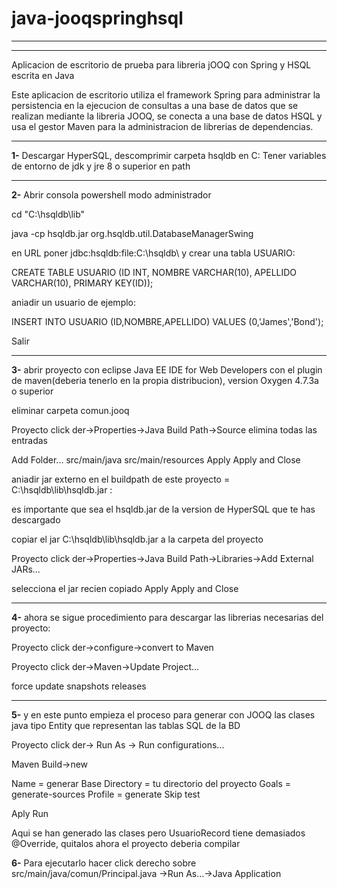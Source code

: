# java-jooqspringhsql
___
___
Aplicacion de escritorio de prueba para libreria jOOQ con Spring y HSQL escrita en Java

Este aplicacion de escritorio utiliza el framework Spring para administrar la persistencia en la ejecucion de consultas a una base de datos que se realizan mediante la libreria JOOQ, se conecta a una base de datos HSQL y usa el gestor Maven para la administracion de librerias de dependencias.

___
**1-**
Descargar HyperSQL, descomprimir carpeta hsqldb en C: Tener variables de entorno de jdk y jre 8 o superior en path 


___
**2-**
Abrir consola powershell modo administrador



cd "C:\hsqldb\lib"


java -cp hsqldb.jar org.hsqldb.util.DatabaseManagerSwing


en URL poner jdbc:hsqldb:file:C:\hsqldb\ y crear una tabla USUARIO: 


CREATE TABLE USUARIO (ID INT, NOMBRE VARCHAR(10), APELLIDO VARCHAR(10), PRIMARY KEY(ID)); 


aniadir un usuario de ejemplo: 


INSERT INTO USUARIO (ID,NOMBRE,APELLIDO) VALUES (0,'James','Bond'); 

Salir
___
**3-**
abrir proyecto con eclipse Java EE IDE for Web Developers con el plugin de maven(deberia tenerlo en la propia distribucion), version Oxygen 4.7.3a o superior


eliminar carpeta comun.jooq


Proyecto click der->Properties->Java Build Path->Source
elimina todas las entradas


Add Folder...
src/main/java
src/main/resources
Apply
Apply and Close


aniadir jar externo en el buildpath de este proyecto = C:\hsqldb\lib\hsqldb.jar :


es importante que sea el hsqldb.jar de la version de HyperSQL que te has descargado


copiar el jar C:\hsqldb\lib\hsqldb.jar a la carpeta del proyecto


Proyecto click der->Properties->Java Build Path->Libraries->Add External JARs...


selecciona el jar recien copiado
Apply
Apply and Close

___
**4-**
ahora se sigue procedimiento para descargar las librerias necesarias del proyecto:


Proyecto click der->configure->convert to Maven


Proyecto click der->Maven->Update Project...

force update snapshots releases

___
**5-**
y en este punto empieza el proceso para generar con JOOQ las clases java tipo Entity que representan las tablas SQL de la BD


Proyecto click der-> Run As -> Run configurations...


Maven Build->new


Name = generar
Base Directory = tu directorio del proyecto
Goals = generate-sources
Profile = generate
Skip test


Aply
Run


Aqui se han generado las clases pero UsuarioRecord tiene demasiados @Override, quitalos ahora el proyecto deberia compilar


**6-**
Para ejecutarlo hacer click derecho sobre src/main/java/comun/Principal.java ->Run As...->Java Application
